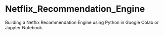 # Netflix_Recommendation_Engine
Building a Netflix Recommendation Engine using Python in Google Colab or Jupyter Notebook.
